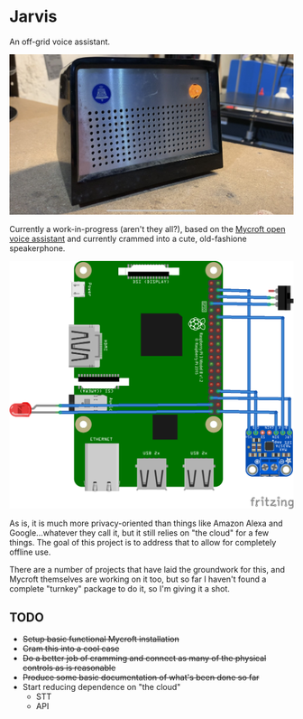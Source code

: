 # Jarvis

An off-grid voice assistant.

![Photo of Jarvis in a vintage speakerphone](./img/IMG_0214.jpg)

Currently a work-in-progress (aren't they all?), based on the [Mycroft open voice assistant](https://mycroft.ai/) and currently crammed into a cute, old-fashione speakerphone.

![circuit diagram](./img/jarvis_bb.png)

As is, it is much more privacy-oriented than things like Amazon Alexa and Google...whatever they call it, but it still relies on "the cloud" for a few things.  The goal of this project is to address that to allow for completely offline use.

There are a number of projects that have laid the groundwork for this, and Mycroft themselves are working on it too, but so far I haven't found a complete "turnkey" package to do it, so I'm giving it a shot.

## TODO

* ~~Setup basic functional Mycroft installation~~
* ~~Cram this into a cool case~~
* ~~Do a better job of cramming and connect as many of the physical controls as is reasonable~~
* ~~Produce some basic documentation of what's been done so far~~
* Start reducing dependence on "the cloud"
    + STT
    + API

